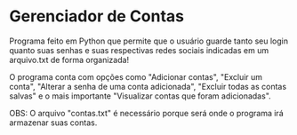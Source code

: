 # Gerenciador de Contas
Programa feito em Python que permite que o usuário guarde tanto seu login quanto suas senhas e suas respectivas redes sociais indicadas em um arquivo.txt de forma organizada!

O programa conta com opções como "Adicionar contas", "Excluir um conta", "Alterar a senha de uma conta adicionada", "Excluir todas as contas salvas" e o mais importante "Visualizar contas que foram adicionadas".

OBS: O arquivo "contas.txt" é necessário porque será onde o programa irá armazenar suas contas.

